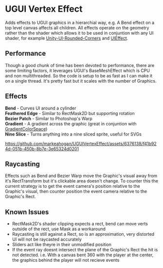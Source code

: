 # UGUI Vertex Effect

Adds effects to UGUI graphics in a hierarchial way, e.g. A Bend effect on a top level canvas affects all children.
All effects operate on the geometry rather than the shader which allows it to be used in conjuntion with any UI shader, for example [Unity-UI-Rounded-Corners](https://github.com/kirevdokimov/Unity-UI-Rounded-Corners) and [UIEffect](https://github.com/mob-sakai/UIEffect).

## Performance

Though a good chunk of time has been devoted to performance, there are some limiting factors, it leverages UGUI's BaseMeshEffect which is CPU and non multithreaded. So the code is setup to be as fast as I can make it on a single thread. It's pretty fast but it scales with the number of Graphics.

## Effects

<b>Bend</b> - Curves UI around a cylinder<br>
<b>Feathered Edge</b> - Similar to RectMask2D but supporting rotation<br>
<b>Bezier Patch</b> - Similar to Photoshop's Warp<br>
<b>Gradient</b> - A gradient across the graphic (great in conjuntion with [GradientColorSpace](https://github.com/markeahogan/GradientColorSpace))<br>
<b>Nine Slice</b> - Turns anything into a nine sliced sprite, useful for SVGs<br>

https://github.com/markeahogan/UGUIVertexEffect/assets/6376138/f41b924d-051b-450b-8b7e-3e65324d0201



## Raycasting

Effects such as Bend and Bezier Warp move the Graphic's visual away from it's RectTransform but it's clickable area doesn't change. 
To counter this the current strategy is to get the event camera's position relative to the Graphic's visual, then counter position the event camera relative to the Graphic's Rect.

## Known Issues

- RectMask2D's shader clipping expects a rect, bend can move verts outside of the rect, use Mask as a workaround
- Raycasting is still against a Rect, so is an approximation, very distorted UI will not be raycasted accurately
- Sliders act like theyre in their unmodified position
- If the event ray doesnt intersect the plane of the Graphic's Rect the hit is not detected. i.e. With a canvas bent 360 with the player at the center, the graphics behind the player will not recieve events
